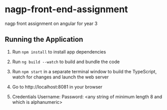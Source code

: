 # nagp-front-end-assignment
nagp front assignment on angular for year 3

## Running the Application

1. Run `npm install` to install app dependencies

1. Run `ng build --watch` to build and bundle the code

1. Run `npm start` in a separate terminal window to build the TypeScript, watch for changes and launch the web server

1. Go to http://localhost:8081 in your browser 

1. Credentials
   Username: <any valid email>
   Password: <any string of minimum length 8 and which is alphanumeric>
